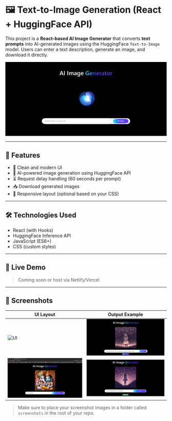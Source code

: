 # 🖼️ Text-to-Image Generation (React + HuggingFace API)

This project is a **React-based AI Image Generator** that converts **text prompts** into AI-generated images using the HuggingFace `Text-to-Image` model. Users can enter a text description, generate an image, and download it directly.

![UI Preview](./text-to-image/UI.png)

---

## 🚀 Features

- 🌈 Clean and modern UI
- 🧠 AI-powered image generation using HuggingFace API
- ⏳ Request delay handling (60 seconds per prompt)
- 📥 Download generated images
- 📱 Responsive layout (optional based on your CSS)

---

## 🛠️ Technologies Used

- React (with Hooks)
- HuggingFace Inference API
- JavaScript (ES6+)
- CSS (custom styles)

---

## 🧪 Live Demo

> Coming soon or host via Netlify/Vercel

---

## 📸 Screenshots

| UI Layout | Output Example |
|----------|----------------|
| ![UI]() | ![Output](./text-to-image/output1.png) |
| ![Output 2](./text-to-image/output2.png) | ![Output 3](./text-to-image/output3.png) |

> Make sure to place your screenshot images in a folder called `screenshots` in the root of your repo.



